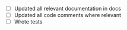 <!-- Thanks for filing a PR! Before hitting the button, please check the following items.-->

* [ ] Updated all relevant documentation in docs
* [ ] Updated all code comments where relevant
* [ ] Wrote tests
